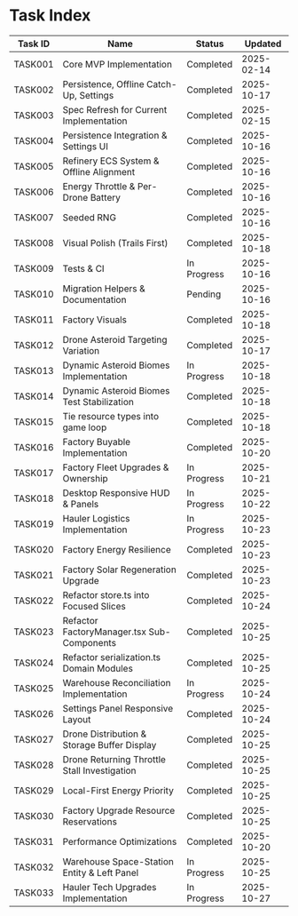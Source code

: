# Task Index

| Task ID | Name                                         | Status      | Updated    |
| ------- | -------------------------------------------- | ----------- | ---------- |
| TASK001 | Core MVP Implementation                      | Completed   | 2025-02-14 |
| TASK002 | Persistence, Offline Catch-Up, Settings      | Completed   | 2025-10-17 |
| TASK003 | Spec Refresh for Current Implementation      | Completed   | 2025-02-15 |
| TASK004 | Persistence Integration & Settings UI        | Completed   | 2025-10-16 |
| TASK005 | Refinery ECS System & Offline Alignment      | Completed   | 2025-10-16 |
| TASK006 | Energy Throttle & Per-Drone Battery          | Completed   | 2025-10-16 |
| TASK007 | Seeded RNG                                   | Completed   | 2025-10-16 |
| TASK008 | Visual Polish (Trails First)                 | Completed   | 2025-10-18 |
| TASK009 | Tests & CI                                   | In Progress | 2025-10-16 |
| TASK010 | Migration Helpers & Documentation            | Pending     | 2025-10-16 |
| TASK011 | Factory Visuals                              | Completed   | 2025-10-18 |
| TASK012 | Drone Asteroid Targeting Variation           | Completed   | 2025-10-17 |
| TASK013 | Dynamic Asteroid Biomes Implementation       | In Progress | 2025-10-18 |
| TASK014 | Dynamic Asteroid Biomes Test Stabilization   | Completed   | 2025-10-18 |
| TASK015 | Tie resource types into game loop            | Completed   | 2025-10-18 |
| TASK016 | Factory Buyable Implementation               | Completed   | 2025-10-20 |
| TASK017 | Factory Fleet Upgrades & Ownership           | In Progress | 2025-10-21 |
| TASK018 | Desktop Responsive HUD & Panels              | In Progress | 2025-10-22 |
| TASK019 | Hauler Logistics Implementation              | In Progress | 2025-10-23 |
| TASK020 | Factory Energy Resilience                    | Completed   | 2025-10-23 |
| TASK021 | Factory Solar Regeneration Upgrade           | Completed   | 2025-10-23 |
| TASK022 | Refactor store.ts into Focused Slices        | Completed   | 2025-10-24 |
| TASK023 | Refactor FactoryManager.tsx Sub-Components   | Completed   | 2025-10-25 |
| TASK024 | Refactor serialization.ts Domain Modules     | Completed   | 2025-10-25 |
| TASK025 | Warehouse Reconciliation Implementation      | In Progress | 2025-10-24 |
| TASK026 | Settings Panel Responsive Layout             | Completed   | 2025-10-24 |
| TASK027 | Drone Distribution & Storage Buffer Display  | Completed   | 2025-10-25 |
| TASK028 | Drone Returning Throttle Stall Investigation | Completed   | 2025-10-25 |
| TASK029 | Local-First Energy Priority                  | Completed   | 2025-10-25 |
| TASK030 | Factory Upgrade Resource Reservations        | Completed   | 2025-10-25 |
| TASK031 | Performance Optimizations                    | Completed   | 2025-10-20 |
| TASK032 | Warehouse Space-Station Entity & Left Panel  | In Progress | 2025-10-25 |
| TASK033 | Hauler Tech Upgrades Implementation          | In Progress | 2025-10-27 |

